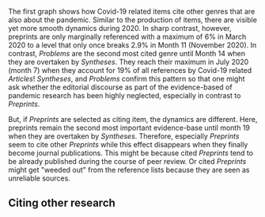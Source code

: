 The first graph shows how Covid-19 related items cite other genres that are also about the pandemic. Similar to the production of items, there are visible yet more smooth dynamics during 2020. In sharp contrast, however, preprints are only marginally referenced with a maximum of 6% in March 2020 to a level that only once breaks 2.9% in Month 11 (November 2020). In contrast, *Problems* are the second most cited genre until Month 14 when they are overtaken by *Syntheses*. They reach their maximum in July 2020 (month 7) when they account for 19% of all references by Covid-19 related *Articles*! *Syntheses*, and *Problems* confirm this pattern so that one might ask whether the editorial discourse as part of the evidence-based of pandemic research has been highly neglected, especially in contrast to *Preprints*. 

But, if *Preprints* are selected as citing item, the dynamics are different. Here, preprints remain the second most important evidence-base until month 19 when they are overtaken by *Syntheses*. Therefore, especially *Preprints* seem to cite other *Preprints* while this effect disappears when they finally become journal publications. This might be because cited *Preprints* tend to be already published during the course of peer review. Or cited *Preprints* might get "weeded out" from the reference lists because they are seen as unreliable sources.

## Citing other research
